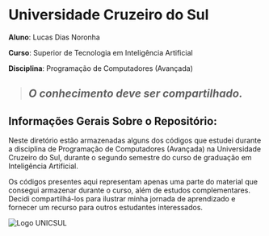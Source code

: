 # Universidade Cruzeiro do Sul

**Aluno**: Lucas Dias Noronha

**Curso**: Superior de Tecnologia em Inteligência Artificial

**Disciplina**: Programação de Computadores (Avançada)

> ## *O conhecimento deve ser compartilhado.*

## Informações Gerais Sobre o Repositório:

Neste diretório estão armazenadas alguns dos códigos que estudei durante a disciplina de Programação de Computadores (Avançada) na Universidade Cruzeiro do Sul, durante o segundo semestre do curso de graduação em Inteligência Artificial.


Os códigos presentes aqui representam apenas uma parte do material que consegui armazenar durante o curso, além de estudos complementares. Decidi compartilhá-los para ilustrar minha jornada de aprendizado e fornecer um recurso para outros estudantes interessados. 


![Logo UNICSUL](https://www.sindcontsp.org.br/vantagens/wp-content/uploads/bfi_thumb/cruzeirodosul-oevz76jq7ynvs1l8yet682drhy2z1udjwiim43377c.png)




